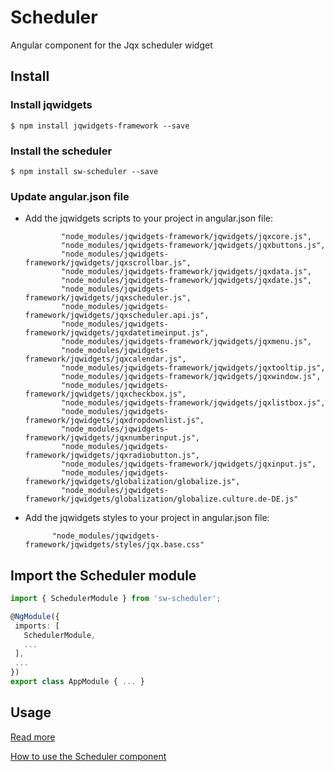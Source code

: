 # Scheduler
Angular component for the Jqx scheduler widget

## Install

### Install jqwidgets
```
$ npm install jqwidgets-framework --save
```

### Install the scheduler
```
$ npm install sw-scheduler --save
```

### Update angular.json file
- Add the jqwidgets scripts to your project in angular.json file:

              "node_modules/jqwidgets-framework/jqwidgets/jqxcore.js",
              "node_modules/jqwidgets-framework/jqwidgets/jqxbuttons.js",
              "node_modules/jqwidgets-framework/jqwidgets/jqxscrollbar.js",
              "node_modules/jqwidgets-framework/jqwidgets/jqxdata.js",
              "node_modules/jqwidgets-framework/jqwidgets/jqxdate.js",
              "node_modules/jqwidgets-framework/jqwidgets/jqxscheduler.js",
              "node_modules/jqwidgets-framework/jqwidgets/jqxscheduler.api.js",
              "node_modules/jqwidgets-framework/jqwidgets/jqxdatetimeinput.js",
              "node_modules/jqwidgets-framework/jqwidgets/jqxmenu.js",
              "node_modules/jqwidgets-framework/jqwidgets/jqxcalendar.js",
              "node_modules/jqwidgets-framework/jqwidgets/jqxtooltip.js",
              "node_modules/jqwidgets-framework/jqwidgets/jqxwindow.js",
              "node_modules/jqwidgets-framework/jqwidgets/jqxcheckbox.js",
              "node_modules/jqwidgets-framework/jqwidgets/jqxlistbox.js",
              "node_modules/jqwidgets-framework/jqwidgets/jqxdropdownlist.js",
              "node_modules/jqwidgets-framework/jqwidgets/jqxnumberinput.js",
              "node_modules/jqwidgets-framework/jqwidgets/jqxradiobutton.js",
              "node_modules/jqwidgets-framework/jqwidgets/jqxinput.js",
              "node_modules/jqwidgets-framework/jqwidgets/globalization/globalize.js",
              "node_modules/jqwidgets-framework/jqwidgets/globalization/globalize.culture.de-DE.js"

- Add the jqwidgets styles to your project in angular.json file:

            "node_modules/jqwidgets-framework/jqwidgets/styles/jqx.base.css"

## Import the Scheduler module
```typescript
import { SchedulerModule } from 'sw-scheduler';

@NgModule({
 imports: [
   SchedulerModule,
   ...
 ],
 ...
})
export class AppModule { ... }


```

## Usage

[Read more](http://www.swaksoft.com/documentation/sw-scheduler)

[How to use the Scheduler component](http://www.swaksoft.com/documentation/sw-scheduler/components/SchedulerComponent.html)
